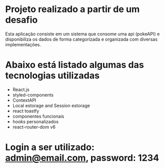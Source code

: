 # Projeto realizado a partir de um desafio 

Esta aplicação consiste em um sistema que consome uma api (pokeAPI) e disponibiliza os dados de forma categorizada e organizada com diversas implementações.

# Abaixo está listado algumas das tecnologias utilizadas

*  React.js
*  styled-components
*  ContextAPI
*  Local  estorage  and Session estorage
*  react toastfy
*  componentes funcionais
*  hooks personalizados 
*  react-router-dom v6


# Login a ser utilizado: admin@email.com, password: 1234
